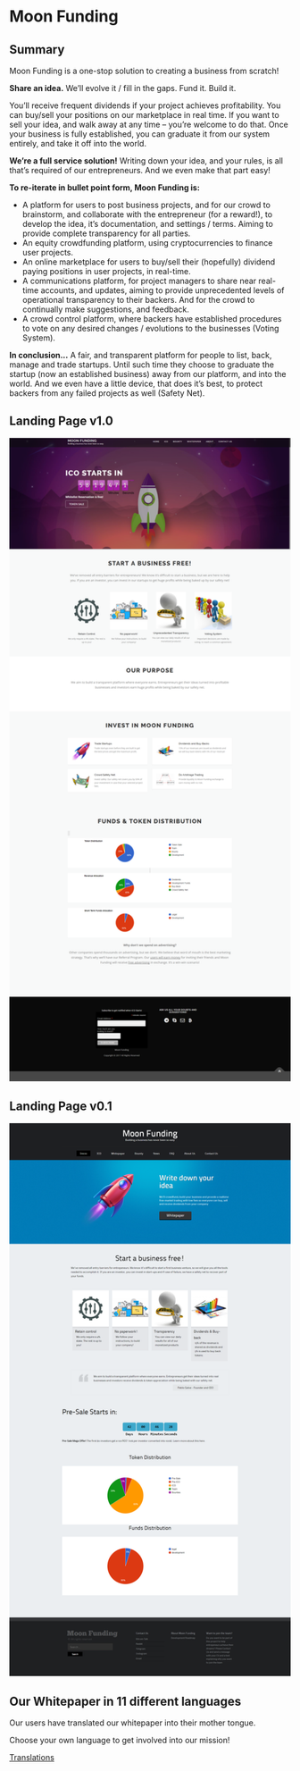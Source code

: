 # Moon Funding

## Summary

Moon Funding is a one-stop solution to creating a business from scratch!

**Share an idea.** We’ll evolve it / fill in the gaps. Fund it. Build it. 

You’ll receive frequent dividends if your project achieves profitability.                                                         You can buy/sell your positions on our marketplace in real time. If you want to sell your idea, and walk away at any time – you’re welcome to do that. Once your business is fully established, you can graduate it from our system entirely, and take it off into the world.

**We’re a full service solution!** Writing down your idea, and your rules, is all that’s required of our entrepreneurs. And we even make that part easy!

**To re-iterate in bullet point form, Moon Funding is:**
* A platform for users to post business projects, and for our crowd to brainstorm, and collaborate with the entrepreneur (for a reward!), to develop the idea, it’s documentation, and settings / terms. Aiming to provide complete transparency for all parties.
* An equity crowdfunding platform, using cryptocurrencies to finance user projects.
* An online marketplace for users to buy/sell their (hopefully) dividend paying positions in user projects, in real-time.
* A communications platform, for project managers to share near real-time accounts, and updates, aiming to provide unprecedented levels of operational transparency to their backers. And for the crowd to continually make suggestions, and feedback.
* A crowd control platform, where backers have established procedures to vote on any desired changes / evolutions to the businesses (Voting System).

**In conclusion...**
A fair, and transparent platform for people to list, back, manage and trade startups. Until such time they choose to graduate the startup (now an established business) away from our platform, and into the world.
And we even have a little device, that does it’s best, to protect backers from any failed projects as well (Safety Net).

## Landing Page v1.0
<p align="left">
  <img src="Assets/landing_page_v2.png" width="800" title="Landing Page"> 
</p>

## Landing Page v0.1
 <p align="left">
  <img src="Assets/landing_page_v1.png" width="800" title="Landing Page"> 
</p>

## Our Whitepaper in 11 different languages
Our users have translated our whitepaper into their mother tongue. 

Choose your own language to get involved into our mission!

[Translations](https://github.com/pablogalve/exchange_PHP/tree/master/Whitepaper)
